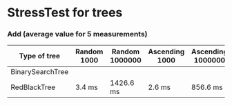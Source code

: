 # StressTest for trees

### Add (average value for 5 measurements)

   Type of tree   |  Random 1000 | Random 1000000 | Ascending 1000 | Ascending 1000000
------------------|--------------|----------------|----------------|------------------
BinarySearchTree  |              |                |                |
RedBlackTree      |    3.4 ms    |   1426.6 ms    |     2.6 ms     |      856.6 ms
